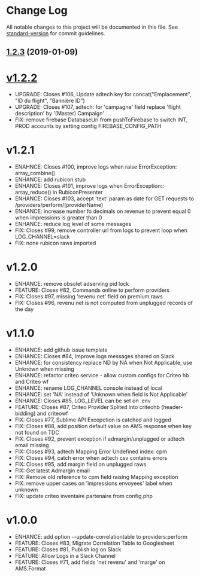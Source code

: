 # Change Log

All notable changes to this project will be documented in this file. See [standard-version](https://github.com/conventional-changelog/standard-version) for commit guidelines.

<a name="1.2.3"></a>
## [1.2.3](https://github.com/meumobi/AMS.Connect/compare/v1.2.2...v1.2.3) (2019-01-09)



<a name="v1.2.2"></a>
# [v1.2.2](https://github.com/meumobi/infomobi/compare/v1.2.1...v1.2.2)
* UPGRADE: Closes #106, Update adtech key for concat("Emplacement", "ID du flight", "Bannière ID")
* UPGRADE: Closes #107, adtech: for 'campagne' field replace 'flight description' by '(Master) Campaign'
* FIX: remove firebase DatabaseUri from pushToFirebase to switch INT, PROD accounts by setting config FIREBASE_CONFIG_PATH

<a name="v1.2.1"></a>
# v1.2.1
* ENAHNCE: Closes #100, improve logs when raise ErrorException: array_combine()
* ENHANCE: add rubicon stub
* ENHANCE: Closes #101, improve logs when ErrorException:: array_reduce() in RubiconPresenter
* ENHANCE: Closes #103, accept 'text' param as date for GET requests to /providers/perform/(providerName)
* ENHANCE: increase number fo decimals on revenue to prevent equal 0 when impressions is greater than 0
* ENHANCE: reduce log level of some messages
* FIX: Closes #99, remove controller url from logs to prevent loop when LOG_CHANNEL=slack
* FIX: none rubicon raws imported

<a name="v1.2.0"></a>
# v1.2.0
* ENHANCE: remove obsolet adserving pid lock
* FEATURE: Closes #82, Commands online to perform providers
* FIX: Closes #97, missing 'revenu net' field on premium raws
* FIX: Closes #96, revenu net is not computed from unplugged records of the day

<a name="v1.1.0"></a>
# v1.1.0
* ENHANCE: add github issue template
* ENHANCE: Closes #84, Improve logs messages shared on Slack
* ENHANCE: for consistency replace ND by NA when Not Applicable, use Unknown when missing
* ENHANCE: refactor criteo service - allow custom configs for Criteo hb and Criteo wf
* ENHANCE: rename LOG_CHANNEL console instead of local
* ENHANCE: set 'NA' instead of 'Unknown when field is Not Applicable'
* ENHANCE: Closes #85, LOG_LEVEL can be set on .env
* FEATURE: Closes #87, Criteo Provider Splited into criteohb (header-bidding) and criteowf
* FIX: Closes #77, Sublime API Excepction is catched and logged
* FIX: Closes #88, add position default value on AMS response when key not found on TDC
* FIX: Closes #92, prevent exception if admargin/unplugged or adtech email missing
* FIX: Closes #93, adtech Mapping Error Undefined index: cpm
* FIX: Closes #94, catch error when adtech csv contains errors
* FIX: Closes #95, add margin field on unplugged raws
* FIX: Get latest Admargin email
* FIX: Remove old reference to cpm field raising Mapping exception
* FIX: remove upper cases on 'impressions envoyees' label when unknown
* FIX: update criteo inventaire partenaire from config.php

<a name="v1.0.0"></a>
# v1.0.0
* ENHANCE: add option --update-correlationtable to providers:perform
* FEATURE: Closes #83, Migrate Correlation Table to Googlesheet
* FEATURE: Closes #81, Publish log on Slack
* FEATURE: Allow Logs in a Slack Channel
* FEATURE: Closes #71, add fields 'net revenu' and 'marge' on AMS.Format
